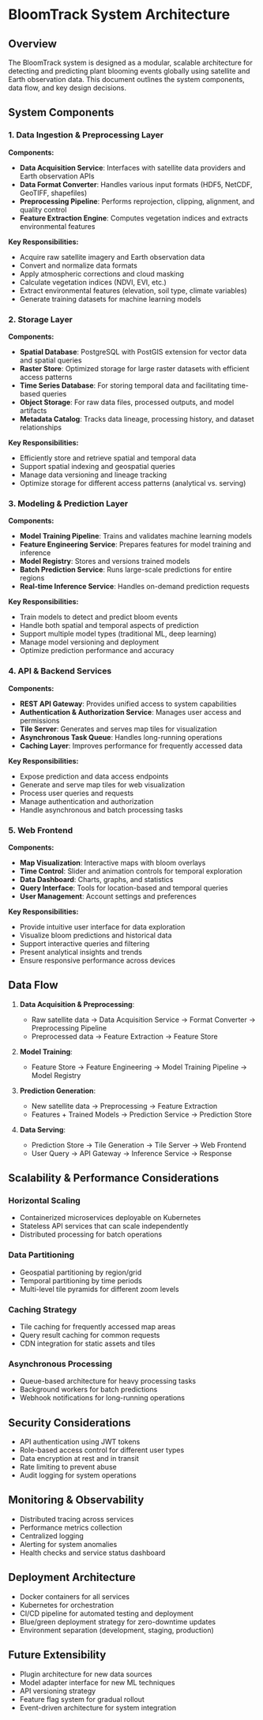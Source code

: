 # BloomTrack System Architecture

## Overview

The BloomTrack system is designed as a modular, scalable architecture for detecting and predicting plant blooming events globally using satellite and Earth observation data. This document outlines the system components, data flow, and key design decisions.

## System Components

### 1. Data Ingestion & Preprocessing Layer

**Components:**
- **Data Acquisition Service**: Interfaces with satellite data providers and Earth observation APIs
- **Data Format Converter**: Handles various input formats (HDF5, NetCDF, GeoTIFF, shapefiles)
- **Preprocessing Pipeline**: Performs reprojection, clipping, alignment, and quality control
- **Feature Extraction Engine**: Computes vegetation indices and extracts environmental features

**Key Responsibilities:**
- Acquire raw satellite imagery and Earth observation data
- Convert and normalize data formats
- Apply atmospheric corrections and cloud masking
- Calculate vegetation indices (NDVI, EVI, etc.)
- Extract environmental features (elevation, soil type, climate variables)
- Generate training datasets for machine learning models

### 2. Storage Layer

**Components:**
- **Spatial Database**: PostgreSQL with PostGIS extension for vector data and spatial queries
- **Raster Store**: Optimized storage for large raster datasets with efficient access patterns
- **Time Series Database**: For storing temporal data and facilitating time-based queries
- **Object Storage**: For raw data files, processed outputs, and model artifacts
- **Metadata Catalog**: Tracks data lineage, processing history, and dataset relationships

**Key Responsibilities:**
- Efficiently store and retrieve spatial and temporal data
- Support spatial indexing and geospatial queries
- Manage data versioning and lineage tracking
- Optimize storage for different access patterns (analytical vs. serving)

### 3. Modeling & Prediction Layer

**Components:**
- **Model Training Pipeline**: Trains and validates machine learning models
- **Feature Engineering Service**: Prepares features for model training and inference
- **Model Registry**: Stores and versions trained models
- **Batch Prediction Service**: Runs large-scale predictions for entire regions
- **Real-time Inference Service**: Handles on-demand prediction requests

**Key Responsibilities:**
- Train models to detect and predict bloom events
- Handle both spatial and temporal aspects of prediction
- Support multiple model types (traditional ML, deep learning)
- Manage model versioning and deployment
- Optimize prediction performance and accuracy

### 4. API & Backend Services

**Components:**
- **REST API Gateway**: Provides unified access to system capabilities
- **Authentication & Authorization Service**: Manages user access and permissions
- **Tile Server**: Generates and serves map tiles for visualization
- **Asynchronous Task Queue**: Handles long-running operations
- **Caching Layer**: Improves performance for frequently accessed data

**Key Responsibilities:**
- Expose prediction and data access endpoints
- Generate and serve map tiles for web visualization
- Process user queries and requests
- Manage authentication and authorization
- Handle asynchronous and batch processing tasks

### 5. Web Frontend

**Components:**
- **Map Visualization**: Interactive maps with bloom overlays
- **Time Control**: Slider and animation controls for temporal exploration
- **Data Dashboard**: Charts, graphs, and statistics
- **Query Interface**: Tools for location-based and temporal queries
- **User Management**: Account settings and preferences

**Key Responsibilities:**
- Provide intuitive user interface for data exploration
- Visualize bloom predictions and historical data
- Support interactive queries and filtering
- Present analytical insights and trends
- Ensure responsive performance across devices

## Data Flow

1. **Data Acquisition & Preprocessing**:
   - Raw satellite data → Data Acquisition Service → Format Converter → Preprocessing Pipeline
   - Preprocessed data → Feature Extraction → Feature Store

2. **Model Training**:
   - Feature Store → Feature Engineering → Model Training Pipeline → Model Registry

3. **Prediction Generation**:
   - New satellite data → Preprocessing → Feature Extraction
   - Features + Trained Models → Prediction Service → Prediction Store

4. **Data Serving**:
   - Prediction Store → Tile Generation → Tile Server → Web Frontend
   - User Query → API Gateway → Inference Service → Response

## Scalability & Performance Considerations

### Horizontal Scaling
- Containerized microservices deployable on Kubernetes
- Stateless API services that can scale independently
- Distributed processing for batch operations

### Data Partitioning
- Geospatial partitioning by region/grid
- Temporal partitioning by time periods
- Multi-level tile pyramids for different zoom levels

### Caching Strategy
- Tile caching for frequently accessed map areas
- Query result caching for common requests
- CDN integration for static assets and tiles

### Asynchronous Processing
- Queue-based architecture for heavy processing tasks
- Background workers for batch predictions
- Webhook notifications for long-running operations

## Security Considerations

- API authentication using JWT tokens
- Role-based access control for different user types
- Data encryption at rest and in transit
- Rate limiting to prevent abuse
- Audit logging for system operations

## Monitoring & Observability

- Distributed tracing across services
- Performance metrics collection
- Centralized logging
- Alerting for system anomalies
- Health checks and service status dashboard

## Deployment Architecture

- Docker containers for all services
- Kubernetes for orchestration
- CI/CD pipeline for automated testing and deployment
- Blue/green deployment strategy for zero-downtime updates
- Environment separation (development, staging, production)

## Future Extensibility

- Plugin architecture for new data sources
- Model adapter interface for new ML techniques
- API versioning strategy
- Feature flag system for gradual rollout
- Event-driven architecture for system integration